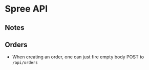# Spree API

## Notes

## Orders

* When creating an order, one can just fire empty body POST to `/api/orders`